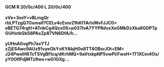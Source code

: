#### GCM R 20/0c/400 L 20/0c/400
**xVe+3eeY+vBLmgQr**<br/>**rbLPTzgQ7Oxmaif7CELv4cEvnrZfhKf1ArlxMvFJJC0=**<br/>**eBETG74rgH+ATnbCg4Qzx0S+p037IvA7YYPRdvxXeGMkDzXka8GDPTpGUHxtkQkS8PAxZp87VN6DfA/h...**<br/><br/>
**yUHnAGvgPh7axYTJ**<br/>**zZjES4wc9AUz91vyeOkYvKYAbjH0o8TT4OBsrJOt+EM=**<br/>**J24PwolH6TcTSVgBf1cq/dKrhMQ+9aVtxkpNP5vwPl/FwsH+1T1XCm4Os/yY0OfIFdjMTz9wx+wG1GXg...**